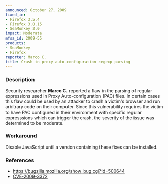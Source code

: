 ```yaml
---
announced: October 27, 2009
fixed_in:
- Firefox 3.5.4
- Firefox 3.0.15
- SeaMonkey 2.0
impact: Moderate
mfsa_id: 2009-55
products:
- SeaMonkey
- Firefox
reporter: Marco C.
title: Crash in proxy auto-configuration regexp parsing
---
```


<h3>Description</h3>

<p>Security researcher <strong>Marco C.</strong> reported a flaw in
the parsing of regular expressions used in Proxy Auto-configuration
(PAC) files.  In certain cases this flaw could be used by an attacker
to crash a victim's browser and run arbitrary code on their computer.
Since this vulnerability requires the victim to have PAC configured in
their environment with specific regular expresssions which can trigger
the crash, the severity of the issue was determined to be
moderate.</p>

<h3>Workaround</h3>

<p>Disable JavaScript until a version containing these fixes can be
installed.</p>

<h3>References</h3>

<ul>
  <li><a href="https://bugzilla.mozilla.org/show_bug.cgi?id=500644">https://bugzilla.mozilla.org/show_bug.cgi?id=500644</a></li>
  <li><a class="ex-ref" href="http://cve.mitre.org/cgi-bin/cvename.cgi?name=CVE-2009-3372">CVE-2009-3372</a></li>
</ul>




